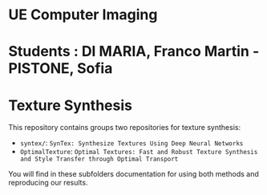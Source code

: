 # UE Computer Imaging
# Students : DI MARIA, Franco Martin - PISTONE, Sofia
# Texture Synthesis
This repository contains groups two repositories for texture synthesis:
* `syntex/`: `SynTex: Synthesize Textures Using Deep Neural Networks`
* `OptimalTexture`: `Optimal Textures: Fast and Robust Texture Synthesis and Style Transfer through Optimal Transport`

You will find in these subfolders documentation for using both methods and reproducing our results.

